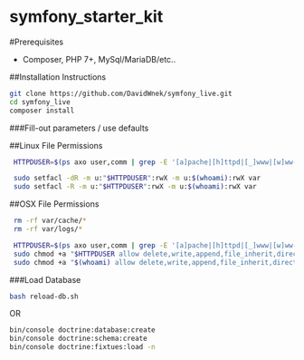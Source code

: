 symfony_starter_kit
===================

#Prerequisites

* Composer, PHP 7+, MySql/MariaDB/etc..


##Installation Instructions

```bash
git clone https://github.com/DavidWnek/symfony_live.git
cd symfony_live
composer install
```

###Fill-out parameters / use defaults


##Linux File Permissions
```bash
 HTTPDUSER=$(ps axo user,comm | grep -E '[a]pache|[h]ttpd|[_]www|[w]ww-data|[n]ginx' | grep -v root | head -1 | cut -d\  -f1)

 sudo setfacl -dR -m u:"$HTTPDUSER":rwX -m u:$(whoami):rwX var
 sudo setfacl -R -m u:"$HTTPDUSER":rwX -m u:$(whoami):rwX var
```

##OSX File Permissions
```bash
 rm -rf var/cache/*
 rm -rf var/logs/*

 HTTPDUSER=$(ps axo user,comm | grep -E '[a]pache|[h]ttpd|[_]www|[w]ww-data|[n]ginx' | grep -v root | head -1 | cut -d\  -f1)
 sudo chmod +a "$HTTPDUSER allow delete,write,append,file_inherit,directory_inherit" var
 sudo chmod +a "$(whoami) allow delete,write,append,file_inherit,directory_inherit" var
```

###Load Database

```bash
bash reload-db.sh
```

OR

```bash
bin/console doctrine:database:create
bin/console doctrine:schema:create
bin/console doctrine:fixtues:load -n
```